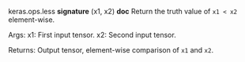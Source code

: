 keras.ops.less
__signature__
(x1, x2)
__doc__
Return the truth value of `x1 < x2` element-wise.

Args:
    x1: First input tensor.
    x2: Second input tensor.

Returns:
    Output tensor, element-wise comparison of `x1` and `x2`.
